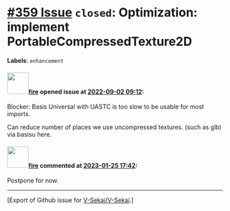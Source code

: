 # [\#359 Issue](https://github.com/V-Sekai/V-Sekai/issues/359) `closed`: Optimization: implement PortableCompressedTexture2D
**Labels**: `enhancement`


#### <img src="https://avatars.githubusercontent.com/u/32321?u=c2e06a3d2b49a467aa907e54aa259516440267cc&v=4" width="50">[fire](https://github.com/fire) opened issue at [2022-09-02 09:12](https://github.com/V-Sekai/V-Sekai/issues/359):

Blocker: Basis Universal with UASTC is too slow to be usable for most imports.

Can reduce number of places we use uncompressed textures. (such as glb) via basisu here.

#### <img src="https://avatars.githubusercontent.com/u/32321?u=c2e06a3d2b49a467aa907e54aa259516440267cc&v=4" width="50">[fire](https://github.com/fire) commented at [2023-01-25 17:42](https://github.com/V-Sekai/V-Sekai/issues/359#issuecomment-1403997128):

Postpone for now.


-------------------------------------------------------------------------------



[Export of Github issue for [V-Sekai/V-Sekai](https://github.com/V-Sekai/V-Sekai).]

